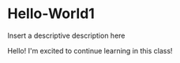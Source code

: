 # Hello-World1
Insert a descriptive description here

Hello!  I'm excited to continue learning in this class!
